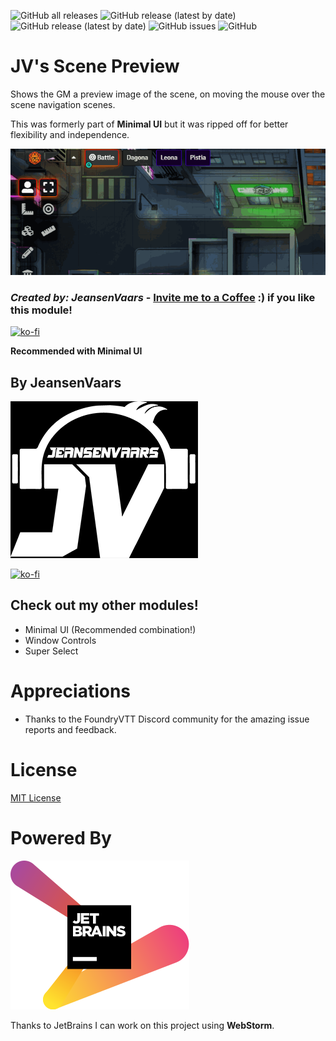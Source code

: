 ![GitHub all releases](https://img.shields.io/github/downloads/saif-ellafi/foundryvtt-scene-preview/total?logo=GitHub) ![GitHub release (latest by date)](https://img.shields.io/github/downloads/saif-ellafi/foundryvtt-scene-preview/latest/total) ![GitHub release (latest by date)](https://img.shields.io/github/v/release/saif-ellafi/foundryvtt-scene-preview) ![GitHub issues](https://img.shields.io/github/issues-raw/saif-ellafi/foundryvtt-scene-preview) ![GitHub](https://img.shields.io/github/license/saif-ellafi/foundryvtt-scene-preview)
# JV's Scene Preview

Shows the GM a preview image of the scene, on moving the mouse over the scene navigation scenes.

This was formerly part of **Minimal UI** but it was ripped off for better flexibility and independence.

![ScenePreview](sprev.gif)

### _Created by: JeansenVaars_ - [Invite me to a Coffee](#by-jeansenvaars) :) if you like this module!
[![ko-fi](https://ko-fi.com/img/githubbutton_sm.svg)](https://ko-fi.com/V7V14D3AH)

**Recommended with Minimal UI**

## By JeansenVaars
![JVLogo](logo-small-black.png)

[![ko-fi](https://ko-fi.com/img/githubbutton_sm.svg)](https://ko-fi.com/V7V14D3AH)

## Check out my other modules!
* Minimal UI (Recommended combination!)
* Window Controls
* Super Select

# Appreciations
* Thanks to the FoundryVTT Discord community for the amazing issue reports and feedback.

# License
[MIT License](./LICENSE.md)

# Powered By
[![JetBrains](./jetbrains.svg)](https://www.jetbrains.com)

Thanks to JetBrains I can work on this project using **WebStorm**.
